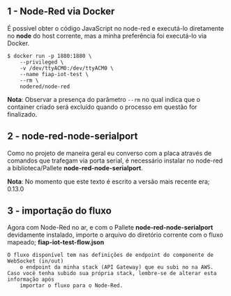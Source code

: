 ## 1 - Node-Red via Docker

É possível obter o código JavaScript no node-red e executá-lo diretamente no **node** do host
corrente, mas a minha preferência foi executá-lo via Docker.

```
$ docker run -p 1880:1880 \
    --privileged \
    -v /dev/ttyACM0:/dev/ttyACM0 \
    --name fiap-iot-test \
    --rm \
    nodered/node-red
```

**Nota**: Observar a presença do parâmetro ```--rm``` no qual indica que o container criado
será excluído quando o processo em questão for finalizado.

## 2 - node-red-node-serialport

Como no projeto de maneira geral eu converso com a placa através de comandos que trafegam via
porta serial, é necessário instalar no node-red a biblioteca/Pallete **node-red-node-serialport**.

**Nota**: No momento que este texto é escrito a versão mais recente era; 0.13.0

## 3 - importação do fluxo

Agora com Node-Red no ar, e com o Pallete **node-red-node-serialport** devidamente instalado,
importe o arquivo do diretório corrente com o fluxo mapeado; **fiap-iot-test-flow.json**

```
O fluxo disponível tem nas definições de endpoint do componente de WebSocket (in/out)
    o endpoint da minha stack (API Gateway) que eu subi no na AWS.
Caso você tenha subido sua própria stack, lembre-se de alterar esta informação após
    importar o fluxo para o Node-Red.
```

